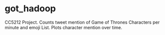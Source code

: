 # got_hadoop
CC5212 Project. Counts tweet mention of Game of Thrones Characters per minute and emoji List. Plots character mention over time.
